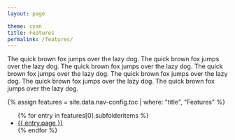 ```yaml
---
layout: page

theme: cyan
title: Features
permalink: /features/
---
```



The quick brown fox jumps over the lazy dog. The quick brown fox jumps over the lazy dog. The quick brown fox jumps over the lazy dog. The quick brown fox jumps over the lazy dog. The quick brown fox jumps over the lazy dog. The quick brown fox jumps over the lazy dog. The quick brown fox jumps over the lazy dog.

{% assign features = site.data.nav-config.toc | where: "title", "Features" %}

<ul>
  {% for entry in features[0].subfolderitems %}
    <li>
      <a href="{{ site.baseurl }}{{ entry.url }}">{{ entry.page }}</a>
    </li>
  {% endfor %}
</ul>
